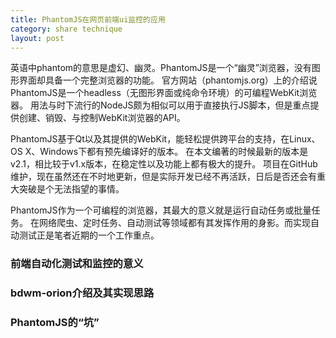 ```yaml
---
title: PhantomJS在网页前端ui监控的应用
category: share technique
layout: post
---
```


英语中phantom的意思是虚幻、幽灵。PhantomJS是一个“幽灵”浏览器，没有图形界面却具备一个完整浏览器的功能。
官方网站（phantomjs.org）上的介绍说PhantomJS是一个headless（无图形界面或纯命令环境）的可编程WebKit浏览器。
用法与时下流行的NodeJS颇为相似可以用于直接执行JS脚本，但是重点提供创建、销毁、与控制WebKit浏览器的API。

PhantomJS基于Qt以及其提供的WebKit，能轻松提供跨平台的支持，在Linux、OS X、Windows下都有预先编译好的版本。
在本文编著的时候最新的版本是v2.1，相比较于v1.x版本，在稳定性以及功能上都有极大的提升。
项目在GitHub维护，现在虽然还在不时地更新，但是实际开发已经不再活跃，日后是否还会有重大突破是个无法指望的事情。

PhantomJS作为一个可编程的浏览器，其最大的意义就是运行自动任务或批量任务。
在网络爬虫、定时任务、自动测试等领域都有其发挥作用的身影。而实现自动测试正是笔者近期的一个工作重点。


### 前端自动化测试和监控的意义



### bdwm-orion介绍及其实现思路


### PhantomJS的“坑”



